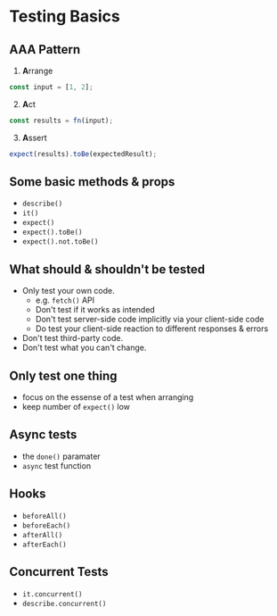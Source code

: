 # Testing Basics

## AAA Pattern

1. **A**rrange

```javascript
const input = [1, 2];
```

2. **A**ct

```javascript
const results = fn(input);
```

3. **A**ssert

```javascript
expect(results).toBe(expectedResult);
```

## Some basic methods & props

- `describe()`
- `it()`
- `expect()`
- `expect().toBe()`
- `expect().not.toBe()`

## What should & shouldn't be tested

- Only test your own code.
  - e.g. `fetch()` API
  - Don't test if it works as intended
  - Don't test server-side code implicitly via your client-side code
  - Do test your client-side reaction to different responses & errors
- Don't test third-party code.
- Don't test what you can't change.

## Only test **one thing**

- focus on the essense of a test when arranging
- keep number of `expect()` low

## Async tests

- the `done()` paramater
- `async` test function

## Hooks

- `beforeAll()`
- `beforeEach()`
- `afterAll()`
- `afterEach()`

## Concurrent Tests

- `it.concurrent()`
- `describe.concurrent()`
